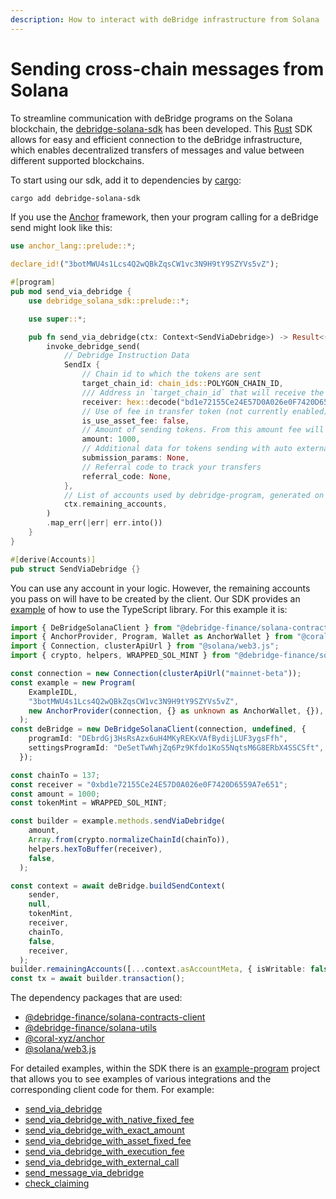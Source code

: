 ```yaml
---
description: How to interact with deBridge infrastructure from Solana
---
```


# Sending cross-chain messages from Solana

To streamline communication with deBridge programs on the Solana blockchain, the [debridge-solana-sdk](https://github.com/debridge-finance/debridge-solana-sdk) has been developed. This [Rust](https://github.com/rust-lang/rust) SDK allows for easy and efficient connection to the deBridge infrastructure, which enables decentralized transfers of messages and value between different supported blockchains.

To start using our sdk, add it to dependencies by [cargo](https://github.com/rust-lang/cargo):

```bash
cargo add debridge-solana-sdk
```

If you use the [Anchor](https://github.com/coral-xyz/anchor) framework, then your program calling for a deBridge send might look like this:

```rust
use anchor_lang::prelude::*;

declare_id!("3botMWU4s1Lcs4Q2wQBkZqsCW1vc3N9H9tY9SZYVs5vZ");

#[program]
pub mod send_via_debridge {
    use debridge_solana_sdk::prelude::*;

    use super::*;

    pub fn send_via_debridge(ctx: Context<SendViaDebridge>) -> Result<()> {
        invoke_debridge_send(
            // Debridge Instruction Data
            SendIx {
                // Chain id to which the tokens are sent
                target_chain_id: chain_ids::POLYGON_CHAIN_ID,
                /// Address in `target_chain_id` that will receive the transferred tokens
                receiver: hex::decode("bd1e72155Ce24E57D0A026e0F7420D6559A7e651").unwrap(),
                // Use of fee in transfer token (not currently enabled)
                is_use_asset_fee: false,
                // Amount of sending tokens. From this amount fee will be taken
                amount: 1000,
                // Additional data for tokens sending with auto external execution
                submission_params: None,
                // Referral code to track your transfers
                referral_code: None,
            },
            // List of accounts used by debridge-program, generated on the client
            ctx.remaining_accounts,
        )
        .map_err(|err| err.into())
    }
}

#[derive(Accounts)]
pub struct SendViaDebridge {}
```

You can use any account in your logic. However, the remaining accounts you pass on will have to be created by the client. Our SDK provides an [example](https://github.com/debridge-finance/debridge-solana-sdk/tree/master/example-program/ts-examples) of how to use the TypeScript library. For this example it is:

```typescript
import { DeBridgeSolanaClient } from "@debridge-finance/solana-contracts-client";
import { AnchorProvider, Program, Wallet as AnchorWallet } from "@coral-xyz/anchor";
import { Connection, clusterApiUrl } from "@solana/web3.js";
import { crypto, helpers, WRAPPED_SOL_MINT } from "@debridge-finance/solana-utils";

const connection = new Connection(clusterApiUrl("mainnet-beta"));
const example = new Program(
    ExampleIDL,
    "3botMWU4s1Lcs4Q2wQBkZqsCW1vc3N9H9tY9SZYVs5vZ",
    new AnchorProvider(connection, {} as unknown as AnchorWallet, {}),
  );
const deBridge = new DeBridgeSolanaClient(connection, undefined, {
    programId: "DEbrdGj3HsRsAzx6uH4MKyREKxVAfBydijLUF3ygsFfh",
    settingsProgramId: "DeSetTwWhjZq6Pz9Kfdo1KoS5NqtsM6G8ERbX4SSCSft",
  });

const chainTo = 137;
const receiver = "0xbd1e72155Ce24E57D0A026e0F7420D6559A7e651";
const amount = 1000;
const tokenMint = WRAPPED_SOL_MINT;

const builder = example.methods.sendViaDebridge(
    amount,
    Array.from(crypto.normalizeChainId(chainTo)),
    helpers.hexToBuffer(receiver),
    false,
  );

const context = await deBridge.buildSendContext(
    sender,
    null,
    tokenMint,
    receiver,
    chainTo,
    false,
    receiver,
  );
builder.remainingAccounts([...context.asAccountMeta, { isWritable: false, isSigner: false, pubkey: deBridge.program.programId }]);
const tx = await builder.transaction();

```

The dependency packages that are used:

* [@debridge-finance/solana-contracts-client](https://www.npmjs.com/package/@debridge-finance/solana-contracts-client)&#x20;
* [@debridge-finance/solana-utils](https://www.npmjs.com/package/@debridge-finance/solana-utils)
* [@coral-xyz/anchor](https://www.npmjs.com/package/@coral-xyz/anchor)
* [@solana/web3.js](https://www.npmjs.com/package/@solana/web3.js)

For detailed examples, within the SDK there is an [example-program](https://github.com/debridge-finance/debridge-solana-sdk/tree/master/example-program) project that allows you to see examples of various integrations and the corresponding client code for them. For example:

* [send\_via\_debridge](https://github.com/debridge-finance/debridge-solana-sdk/blob/7bb2ed38a135d3550dadfd00bdc78f50c19a701d/example-program/programs/debridge-solana-sdk-example/src/lib.rs#L38)
* [send\_via\_debridge\_with\_native\_fixed\_fee](https://github.com/debridge-finance/debridge-solana-sdk/blob/7bb2ed38a135d3550dadfd00bdc78f50c19a701d/example-program/programs/debridge-solana-sdk-example/src/lib.rs#L69)
* [send\_via\_debridge\_with\_exact\_amount](https://github.com/debridge-finance/debridge-solana-sdk/blob/7bb2ed38a135d3550dadfd00bdc78f50c19a701d/example-program/programs/debridge-solana-sdk-example/src/lib.rs#L140)
* [send\_via\_debridge\_with\_asset\_fixed\_fee](https://github.com/debridge-finance/debridge-solana-sdk/blob/7bb2ed38a135d3550dadfd00bdc78f50c19a701d/example-program/programs/debridge-solana-sdk-example/src/lib.rs#L69)
* [send\_via\_debridge\_with\_execution\_fee](https://github.com/debridge-finance/debridge-solana-sdk/blob/7bb2ed38a135d3550dadfd00bdc78f50c19a701d/example-program/programs/debridge-solana-sdk-example/src/lib.rs#L177)
* [send\_via\_debridge\_with\_external\_call](https://github.com/debridge-finance/debridge-solana-sdk/blob/7bb2ed38a135d3550dadfd00bdc78f50c19a701d/example-program/programs/debridge-solana-sdk-example/src/lib.rs#L211)
* [send\_message\_via\_debridge](https://github.com/debridge-finance/debridge-solana-sdk/blob/7bb2ed38a135d3550dadfd00bdc78f50c19a701d/example-program/programs/debridge-solana-sdk-example/src/lib.rs#L259)
* [check\_claiming](https://github.com/debridge-finance/debridge-solana-sdk/blob/7bb2ed38a135d3550dadfd00bdc78f50c19a701d/example-program/programs/debridge-solana-sdk-example/src/lib.rs#L371)

```rust
```
